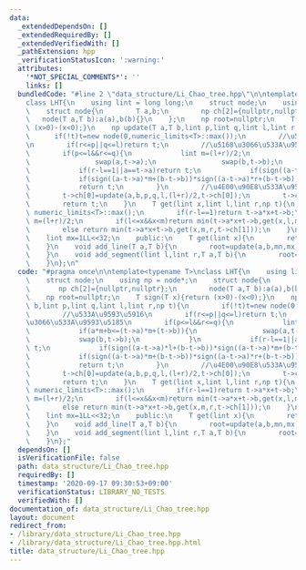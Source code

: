 ```yaml
---
data:
  _extendedDependsOn: []
  _extendedRequiredBy: []
  _extendedVerifiedWith: []
  _pathExtension: hpp
  _verificationStatusIcon: ':warning:'
  attributes:
    '*NOT_SPECIAL_COMMENTS*': ''
    links: []
  bundledCode: "#line 2 \"data_structure/Li_Chao_tree.hpp\"\n\ntemplate<typename T>\n\
    class LHT{\n    using lint = long long;\n    struct node;\n    using np = node*;\n\
    \    struct node{\n        T a,b;\n        np ch[2]={nullptr,nullptr};\n     \
    \   node(T a,T b):a(a),b(b){}\n    };\n    np root=nullptr;\n    T sign(T x){return\
    \ (x>0)-(x<0);}\n    np update(T a,T b,lint p,lint q,lint l,lint r,np t){\n  \
    \      if(!t)t=new node(0,numeric_limits<T>::max());\n        //\u533A\u9593\u5916\
    \n        if(r<=p||q<=l)return t;\n        //\u5168\u3066\u533A\u9593\u5185\n\
    \        if(p<=l&&r<=q){\n            lint m=(l+r)/2;\n            if(a*m+b<=(t->a)*m+(t->b)){\n\
    \                swap(a,t->a);\n                swap(b,t->b);\n            }\n\
    \            if(r-l==1||a==t->a)return t;\n            if(sign((a-t->a)*l+(b-t->b))*sign((a-t->a)*m+(b-t->b))<=0)t->ch[0]=update(a,b,p,q,l,m,t->ch[0]);\n\
    \            if(sign((a-t->a)*m+(b-t->b))*sign((a-t->a)*r+(b-t->b))<=0)t->ch[1]=update(a,b,p,q,m,r,t->ch[1]);\n\
    \            return t;\n        }\n        //\u4E00\u90E8\u533A\u9593\u5185\n\
    \        t->ch[0]=update(a,b,p,q,l,(l+r)/2,t->ch[0]);\n        t->ch[1]=update(a,b,p,q,(l+r)/2,r,t->ch[1]);\n\
    \        return t;\n    }\n    T get(lint x,lint l,lint r,np t){\n        if(!t)return\
    \ numeric_limits<T>::max();\n        if(r-l==1)return t->a*x+t->b;\n        lint\
    \ m=(l+r)/2;\n        if(l<=x&&x<m)return min(t->a*x+t->b,get(x,l,m,t->ch[0]));\n\
    \        else return min(t->a*x+t->b,get(x,m,r,t->ch[1]));\n    }\n    lint mn=-1LL<<32;\n\
    \    lint mx=1LL<<32;\n    public:\n    T get(lint x){\n        return get(x,mn,mx,root);\n\
    \    }\n    void add_line(T a,T b){\n        root=update(a,b,mn,mx,mn,mx,root);\n\
    \    }\n    void add_segment(lint l,lint r,T a,T b){\n        root=update(a,b,l,r,mn,mx,root);\n\
    \    }\n};\n"
  code: "#pragma once\n\ntemplate<typename T>\nclass LHT{\n    using lint = long long;\n\
    \    struct node;\n    using np = node*;\n    struct node{\n        T a,b;\n \
    \       np ch[2]={nullptr,nullptr};\n        node(T a,T b):a(a),b(b){}\n    };\n\
    \    np root=nullptr;\n    T sign(T x){return (x>0)-(x<0);}\n    np update(T a,T\
    \ b,lint p,lint q,lint l,lint r,np t){\n        if(!t)t=new node(0,numeric_limits<T>::max());\n\
    \        //\u533A\u9593\u5916\n        if(r<=p||q<=l)return t;\n        //\u5168\
    \u3066\u533A\u9593\u5185\n        if(p<=l&&r<=q){\n            lint m=(l+r)/2;\n\
    \            if(a*m+b<=(t->a)*m+(t->b)){\n                swap(a,t->a);\n    \
    \            swap(b,t->b);\n            }\n            if(r-l==1||a==t->a)return\
    \ t;\n            if(sign((a-t->a)*l+(b-t->b))*sign((a-t->a)*m+(b-t->b))<=0)t->ch[0]=update(a,b,p,q,l,m,t->ch[0]);\n\
    \            if(sign((a-t->a)*m+(b-t->b))*sign((a-t->a)*r+(b-t->b))<=0)t->ch[1]=update(a,b,p,q,m,r,t->ch[1]);\n\
    \            return t;\n        }\n        //\u4E00\u90E8\u533A\u9593\u5185\n\
    \        t->ch[0]=update(a,b,p,q,l,(l+r)/2,t->ch[0]);\n        t->ch[1]=update(a,b,p,q,(l+r)/2,r,t->ch[1]);\n\
    \        return t;\n    }\n    T get(lint x,lint l,lint r,np t){\n        if(!t)return\
    \ numeric_limits<T>::max();\n        if(r-l==1)return t->a*x+t->b;\n        lint\
    \ m=(l+r)/2;\n        if(l<=x&&x<m)return min(t->a*x+t->b,get(x,l,m,t->ch[0]));\n\
    \        else return min(t->a*x+t->b,get(x,m,r,t->ch[1]));\n    }\n    lint mn=-1LL<<32;\n\
    \    lint mx=1LL<<32;\n    public:\n    T get(lint x){\n        return get(x,mn,mx,root);\n\
    \    }\n    void add_line(T a,T b){\n        root=update(a,b,mn,mx,mn,mx,root);\n\
    \    }\n    void add_segment(lint l,lint r,T a,T b){\n        root=update(a,b,l,r,mn,mx,root);\n\
    \    }\n};"
  dependsOn: []
  isVerificationFile: false
  path: data_structure/Li_Chao_tree.hpp
  requiredBy: []
  timestamp: '2020-09-17 09:30:53+09:00'
  verificationStatus: LIBRARY_NO_TESTS
  verifiedWith: []
documentation_of: data_structure/Li_Chao_tree.hpp
layout: document
redirect_from:
- /library/data_structure/Li_Chao_tree.hpp
- /library/data_structure/Li_Chao_tree.hpp.html
title: data_structure/Li_Chao_tree.hpp
---
```

